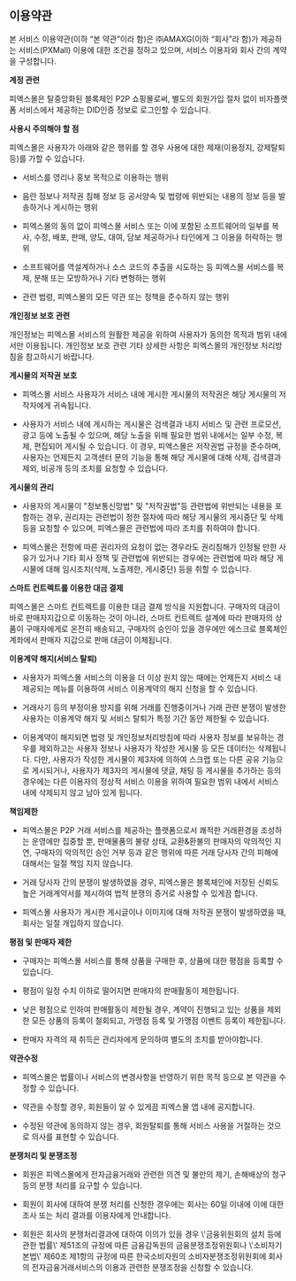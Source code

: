 ## **이용약관**



본 서비스 이용약관(이하 “본 약관”이라 함)은 ㈜AMAXG(이하 “회사”라 함)가 제공하는 서비스(PXMall) 이용에 대한 조건을 정하고 있으며, 서비스 이용자와 회사 간의 계약을 구성합니다.



**계정 관련**

피엑스몰은 탈중앙화된 블록체인 P2P 쇼핑몰로써, 별도의 회원가입 절차 없이 비자플랫폼 서비스에서 제공하는 DID인증 정보로 로그인할 수 있습니다.



**사용시 주의해야 할 점**

피엑스몰은 사용자가 아래와 같은 행위를 할 경우 사용에 대한 제재(이용정지, 강제탈퇴 등)를 가할 수 있습니다.

- 서비스를 영리나 홍보 목적으로 이용하는 행위

- 음란 정보나 저작권 침해 정보 등 공서양속 및 법령에 위반되는 내용의 정보 등을 발송하거나 게시하는 행위

- 피엑스몰의 동의 없이 피엑스몰 서비스 또는 이에 포함된 소프트웨어의 일부를 복사, 수정, 배포, 판매, 양도, 대여, 담보 제공하거나 타인에게 그 이용을 허락하는 행위

- 소프트웨어를 역설계하거나 소스 코드의 추출을 시도하는 등 피엑스몰 서비스를 복제, 분해 또는 모방하거나 기타 변형하는 행위

- 관련 법령, 피엑스몰의 모든 약관 또는 정책을 준수하지 않는 행위





**개인정보 보호 관련**

개인정보는 피엑스몰 서비스의 원활한 제공을 위하여 사용자가 동의한 목적과 범위 내에서만 이용됩니다. 개인정보 보호 관련 기타 상세한 사항은 피엑스몰의 개인정보 처리방침을 참고하시기 바랍니다.





**게시물의 저작권 보호**

- 피엑스몰 서비스 사용자가 서비스 내에 게시한 게시물의 저작권은 해당 게시물의 저작자에게 귀속됩니다.

- 사용자가 서비스 내에 게시하는 게시물은 검색결과 내지 서비스 및 관련 프로모션, 광고 등에 노출될 수 있으며, 해당 노출을 위해 필요한 범위 내에서는 일부 수정, 복제, 편집되어 게시될 수 있습니다. 이 경우, 피엑스몰은 저작권법 규정을 준수하며, 사용자는 언제든지 고객센터 문의 기능을 통해 해당 게시물에 대해 삭제, 검색결과 제외, 비공개 등의 조치를 요청할 수 있습니다.





**게시물의 관리**

- 사용자의 게시물이 "정보통신망법" 및 "저작권법"등 관련법에 위반되는 내용을 포함하는 경우, 권리자는 관련법이 정한 절차에 따라 해당 게시물의 게시중단 및 삭제 등을 요청할 수 있으며, 피엑스몰은 관련법에 따라 조치를 취하여야 합니다.

- 피엑스몰은 전항에 따른 권리자의 요청이 없는 경우라도 권리침해가 인정될 만한 사유가 있거나 기타 회사 정책 및 관련법에 위반되는 경우에는 관련법에 따라 해당 게시물에 대해 임시조치(삭제, 노출제한, 게시중단) 등을 취할 수 있습니다.





**스마트 컨트렉트를 이용한 대금 결제**

피엑스몰은 스마트 컨트렉트를 이용한 대금 결제 방식을 지원합니다. 구매자의 대금이 바로 판매자지갑으로 이동하는 것이 아니라, 스마트 컨트렉트 설계에 따라 판매자의 상품이 구매자에게로 온전히 배송되고, 구매자의 승인이 있을 경우에만 에스크로 블록체인 계좌에서 판매자 지갑으로 판매 대금이 이체됩니다.





**이용계약 해지(서비스 탈퇴)**

- 사용자가 피엑스몰 서비스의 이용을 더 이상 원치 않는 때에는 언제든지 서비스 내 제공되는 메뉴를 이용하여 서비스 이용계약의 해지 신청을 할 수 있습니다.

- 거래사기 등의 부정이용 방지를 위해 거래를 진행중이거나 거래 관련 분쟁이 발생한 사용자는 이용계약 해지 및 서비스 탈퇴가 특정 기간 동안 제한될 수 있습니다.

- 이용계약이 해지되면 법령 및 개인정보처리방침에 따라 사용자 정보를 보유하는 경우를 제외하고는 사용자 정보나 사용자가 작성한 게시물 등 모든 데이터는 삭제됩니다. 다만, 사용자가 작성한 게시물이 제3자에 의하여 스크랩 또는 다른 공유 기능으로 게시되거나, 사용자가 제3자의 게시물에 댓글, 채팅 등 게시물을 추가하는 등의 경우에는 다른 이용자의 정상적 서비스 이용을 위하여 필요한 범위 내에서 서비스 내에 삭제되지 않고 남아 있게 됩니다.





**책임제한**

- 피엑스몰은 P2P 거래 서비스를 제공하는 플랫폼으로서 쾌적한 거래환경을 조성하는 운영에만 집중할 뿐, 판매물품의 불량 상태, 교환&환불의 판매자의 악의적인 지연, 구매자의 악의적인 승인 거부 등과 같은 행위에 따른 거래 당사자 간의 피해에 대해서는 일절 책임 지지 않습니다.

- 거래 당사자 간의 분쟁이 발생하였을 경우, 피엑스몰은 블록체인에 저장된 신뢰도 높은 거래계약서를 제시하여 법적 분쟁의 증거로 사용할 수 있게끔 합니다.

- 피엑스몰 사용자가 게시한 게시글이나 이미지에 대해 저작권 분쟁이 발생하였을 때, 회사는 일절 개입하지 않습니다.





**평점 및 판매자 제한**

- 구매자는 피엑스몰 서비스를 통해 상품을 구매한 후, 상품에 대한 평점을 등록할 수 있습니다.

- 평점이 일정 수치 이하로 떨어지면 판매자의 판매활동이 제한됩니다.

- 낮은 평점으로 인하여 판매활동이 제한될 경우, 계약이 진행되고 있는 상품을 제외한 모든 상품의 등록이 철회되고, 가맹점 등록 및 가맹점 이벤트 등록이 제한됩니다.

- 판매자 자격의 재 취득은 관리자에게 문의하여 별도의 조치를 받아야합니다.





**약관수정**

- 피엑스몰은 법률이나 서비스의 변경사항을 반영하기 위한 목적 등으로 본 약관을 수정할 수 있습니다.

- 약관을 수정할 경우, 회원들이 알 수 있게끔 피엑스몰 앱 내에 공지합니다.

- 수정된 약관에 동의하지 않는 경우, 회원탈퇴를 통해 서비스 사용을 거절하는 것으로 의사를 표현할 수 있습니다.





**분쟁처리 및 분쟁조정**

- 회원은 피엑스몰에게 전자금융거래와 관련한 의견 및 불만의 제기, 손해배상의 청구 등의 분쟁 처리를 요구할 수 있습니다.

- 회원이 회사에 대하여 분쟁 처리를 신청한 경우에는 회사는 60일 이내에 이에 대한 조사 또는 처리 결과를 이용자에게 안내합니다.

- 회원은 회사의 분쟁처리결과에 대하여 이의가 있을 경우 \\\'금융위원회의 설치 등에 관한 법률\\\' 제51조의 규정에 따른 금융감독원의 금융분쟁조정위원회나 \\\'소비자기본법\\\' 제60조 제1항의 규정에 따른 한국소비자원의 소비자분쟁조정위원회에 회사의 전자금융거래서비스의 이용과 관련한 분쟁조정을 신청할 수 있습니다.
